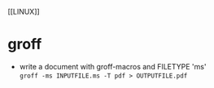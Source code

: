 [[LINUX]]
# groff
- write a document with groff-macros and FILETYPE 'ms'  
  `groff -ms INPUTFILE.ms -T pdf > OUTPUTFILE.pdf`  
